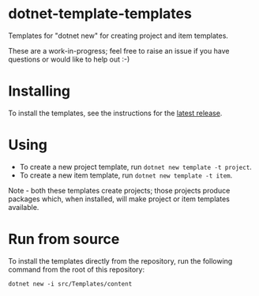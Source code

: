 # dotnet-template-templates

Templates for "dotnet new" for creating project and item templates.

These are a work-in-progress; feel free to raise an issue if you have questions or would like to help out :-)

# Installing

To install the templates, see the instructions for the [latest release](https://github.com/tintoy/dotnet-template-templates/releases/latest).

# Using

* To create a new project template, run `dotnet new template -t project`.
* To create a new item template, run `dotnet new template -t item`.

Note - both these templates create projects; those projects produce packages which, when installed, will make project or item templates available.

# Run from source

To install the templates directly from the repository, run the following command from the root of this repository:

```
dotnet new -i src/Templates/content
```
